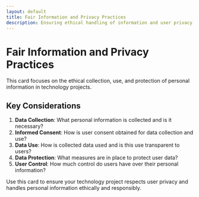 ```yaml
---
layout: default
title: Fair Information and Privacy Practices
description: Ensuring ethical handling of information and user privacy
---
```


# Fair Information and Privacy Practices

This card focuses on the ethical collection, use, and protection of personal information in technology projects.

## Key Considerations

1. **Data Collection**: What personal information is collected and is it necessary?
2. **Informed Consent**: How is user consent obtained for data collection and use?
3. **Data Use**: How is collected data used and is this use transparent to users?
4. **Data Protection**: What measures are in place to protect user data?
5. **User Control**: How much control do users have over their personal information?

Use this card to ensure your technology project respects user privacy and handles personal information ethically and responsibly.
